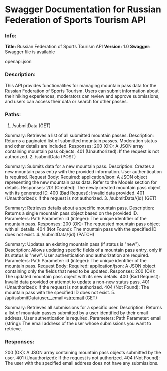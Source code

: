 # Swagger Documentation for Russian Federation of Sports Tourism API
### Info:

**Title:** Russian Federation of Sports Tourism API
**Version:** 1.0
**Swagger:** Swagger file is available

openapi.json
### Description:

This API provides functionalities for managing mountain pass data for the Russian Federation of Sports Tourism. Users can submit information about their hiking experiences, moderators can review and approve submissions, and users can access their data or search for other passes.

### Paths:

1. /submitData (GET)

Summary: Retrieves a list of all submitted mountain passes.
Description: Returns a paginated list of submitted mountain passes. Moderation status and other details are included.
Responses:
200 (OK): A JSON array containing mountain pass objects.
401 (Unauthorized): If the request is not authorized.
2. /submitData (POST)

Summary: Submits data for a new mountain pass.
Description: Creates a new mountain pass entry with the provided information. User authentication is required.
Request Body:
Required:
application/json: A JSON object representing the new mountain pass data. Refer to the Models section for details.
Responses:
201 (Created): The newly created mountain pass object with its generated ID.
400 (Bad Request): Invalid data provided.
401 (Unauthorized): If the request is not authorized.
3. /submitData/{id} (GET)

Summary: Retrieves details about a specific mountain pass.
Description: Returns a single mountain pass object based on the provided ID.
Parameters:
Path Parameter:
id (integer): The unique identifier of the mountain pass.
Responses:
200 (OK): The requested mountain pass object with all details.
404 (Not Found): The mountain pass with the specified ID does not exist.
4. /submitData/{id} (PATCH)

Summary: Updates an existing mountain pass (if status is "new").
Description: Allows updating specific fields of a mountain pass entry, only if its status is "new". User authentication and authorization are required.
Parameters:
Path Parameter:
id (integer): The unique identifier of the mountain pass.
Request Body:
Required:
application/json: A JSON object containing only the fields that need to be updated.
Responses:
200 (OK): The updated mountain pass object with its new details.
400 (Bad Request): Invalid data provided or attempt to update a non-new status pass.
401 (Unauthorized): If the request is not authorized.
404 (Not Found): The mountain pass with the specified ID does not exist.
5. /api/submitData/user__email=<str:email> (GET)

Summary: Retrieves all submissions for a specific user.
Description: Returns a list of mountain passes submitted by a user identified by their email address. User authentication is required.
Parameters:
Path Parameter:
email (string): The email address of the user whose submissions you want to retrieve.
### Responses:
200 (OK): A JSON array containing mountain pass objects submitted by the user.
401 (Unauthorized): If the request is not authorized.
404 (Not Found): The user with the specified email address does not have any submissions.


